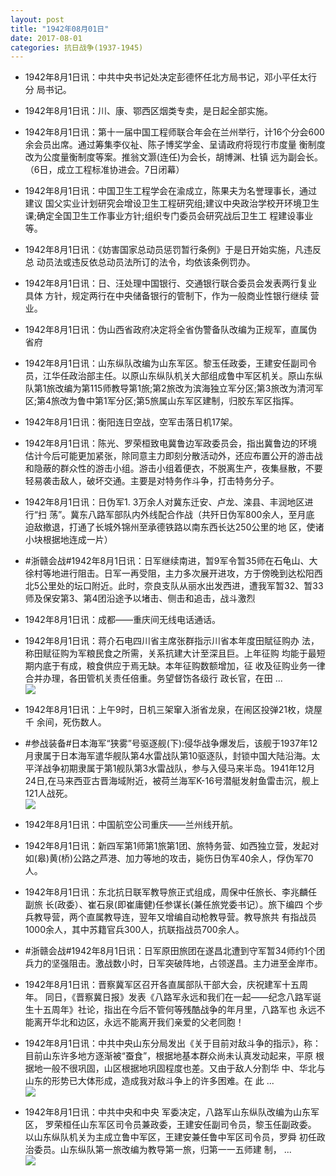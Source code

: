 ```yaml
---
layout: post
title: "1942年08月01日"
date: 2017-08-01
categories: 抗日战争(1937-1945)
---
```


<meta name="referrer" content="no-referrer" />

- 1942年8月1日讯：中共中央书记处决定彭德怀任北方局书记，邓小平任太行分 局书记。 

- 1942年8月1日讯：川、康、鄂西区烟类专卖，是日起全部实施。 

- 1942年8月1日讯：第十一届中国工程师联合年会在兰州举行，计16个分会600 余会员出席。通过筹集李仪祉、陈子博奖学金、呈请政府将现行市度量 衡制度改为公度量衡制度等案。推翁文灏(连任)为会长，胡博渊、杜镇 远为副会长。（6日，成立工程标准协进会。7日闭幕） 

- 1942年8月1日讯：中国卫生工程学会在渝成立，陈果夫为名誉理事长，通过建议 国父实业计划研究会增设卫生工程研究组;建议中央政治学校开环境卫生课;确定全国卫生工作事业方针;组织专门委员会研究战后卫生工 程建设事业等。 

- 1942年8月1日讯：《妨害国家总动员惩罚暂行条例》于是日开始实施，凡违反总 动员法或违反依总动员法所订的法令，均依该条例罚办。 

- 1942年8月1日讯：日、汪处理中国银行、交通银行联合委员会发表两行复业具体 方针，规定两行在中央储备银行的管制下，作为一般商业性银行继续 营业。 

- 1942年8月1日讯：伪山西省政府决定将全省伪警备队改编为正规军，直属伪省府 

- 1942年8月1日讯：山东纵队改编为山东军区。黎玉任政委，王建安任副司令员，江华任政治部主任。以原山东纵队机关大部组成鲁中军区机关。原山东纵队第1旅改编为第115师教导第1旅;第2旅改为滨海独立军分区;第3旅改为清河军区;第4旅改为鲁中第1军分区;第5旅属山东军区建制，归胶东军区指挥。 

- 1942年8月1日讯：衡阳连日空战，空军击落日机17架。 

- 1942年8月1日讯：陈光、罗荣桓致电冀鲁边军政委员会，指出冀鲁边的环境估计今后可能更加紧张，除同意主力即刻分散活动外，还应布置公开的游击战和隐蔽的群众性的游击小组。游击小组着便衣，不脱离生产，夜集昼散，不要轻易袭击敌人，破坏交通。主要是对特务作斗争，打击特务分子。 

- 1942年8月1日讯：日伪军1. 3万余人对冀东迁安、卢龙、滦县、丰润地区进行“扫 荡”。冀东八路军部队内外线配合作战（共歼日伪军800余人，至月底 迫敌撤退，打通了长城外锦州至承德铁路以南东西长达250公里的地 区，使诸小块根据地连成一片） 

- #浙赣会战#1942年8月1日讯：日军继续南进，暂9军令暂35师在石龟山、大徐村等地进行阻击。日军一再受阻，主力多次展开进攻，方于傍晚到达松阳西北5公里处的坛口附近。此时，奈良支队从丽水出发西进，遭我军暂32、暂33师及保安第3、第4团沿途予以堵击、侧击和追击，战斗激烈 

- 1942年8月1日讯：成都——重庆间无线电话通话。 

- 1942年8月1日讯：蒋介石电四川省主席张群指示川省本年度田賦征购办 法，称田赋征购为军粮民食之所需，关系抗建大计至深且巨。上年征购 均能于最短期内底于有成，粮食供应于焉无缺。本年征购数额增加，征 收及征购业务一律合并办理，各田管机关责任倍重。务望督饬各级行 政长官，在田 ... <br/><img src="https://wx2.sinaimg.cn/large/aca367d8ly1fi41icq49uj20c80ay0su.jpg" />

- 1942年8月1日讯：上午9时，日机三架窜入浙省龙泉，在闹区投弹21枚，烧屋千 余间，死伤数人。 

- #参战装备#日本海军“狭雾”号驱逐舰(下):侵华战争爆发后，该舰于1937年12月隶属于日本海军遣华舰队第4水雷战队第10驱逐队，封锁中国大陆沿海。太平洋战争初期隶属于第1舰队第3水雷战队，参与入侵马来半岛。1941年12月24日,在马来西亚古晋海域附近，被荷兰海军K-16号潜艇发射鱼雷击沉，舰上121人战死。 <br/><img src="https://wx2.sinaimg.cn/large/aca367d8ly1fi3zrizd8sj20zk0n5n2n.jpg" />

- 1942年8月1日讯：中国航空公司重庆——兰州线开航。 

- 1942年8月1日讯：新四军第1师第1旅第1团、旅特务营、如西独立营，发起对如(皋)黄(桥)公路之芦港、加力等地的攻击，毙伤日伪军40余人，俘伪军70人。 

- 1942年8月1日讯：东北抗日联军教导旅正式组成，周保中任旅长、李兆麟任副旅 长(政委）、崔石泉(即崔庸健)任参谋长(兼任旅党委书记）。旅下编四 个步兵教导营，两个直属教导连，翌年又增编自动枪教导营。教导旅共 有指战员1000余人，其中苏籍官兵300人，抗联指战员700余人。 

- #浙赣会战#1942年8月1日讯：日军原田旅团在遂昌北遭到守军暂34师约1个团兵力的坚强阻击。激战数小时，日军突破阵地，占领遂昌。主力进至金岸市。 

- 1942年8月1日讯：晋察冀军区召开各直属部队干部大会，庆祝建军十五周年。 同日，《晋察冀日报》发表《八路军永远和我们在一起——纪念八路军诞 生十五周年》社论，指出在今后不管何等残酷战争的年月里，八路军也 永远不能离开华北和边区，永远不能离开我们亲爱的父老同胞！ 

- 1942年8月1日讯：中共中央山东分局发出《关于目前对敌斗争的指示》，称：目前山东许多地方逐渐被“蚕食”，根据地基本群众尚未认真发动起来，平原 根据地一般不很巩固，山区根据地巩固程度也差。又由于敌人分割华 中、华北与山东的形势已大体形成，造成我对敌斗争上的许多困难。在 此 ... <br/><img src="https://wx4.sinaimg.cn/large/aca367d8ly1fi3uk8fdlrj20c80bxmxa.jpg" />

- 1942年8月1日讯：中共中央和中央 军委决定，八路军山东纵队改编为山东军区， 罗荣桓任山东军区司令员兼政委，王建安任副司令员，黎玉任副政委。 以山东纵队机关为主成立鲁中军区，王建安兼任鲁中军区司令员，罗舜 初任政治委员。山东纵队第一旅改编为教导第一旅，归第一一五师建 制， ... <br/><img src="https://wx3.sinaimg.cn/large/aca367d8ly1fi3su14ezkj20c809zdfv.jpg" />

